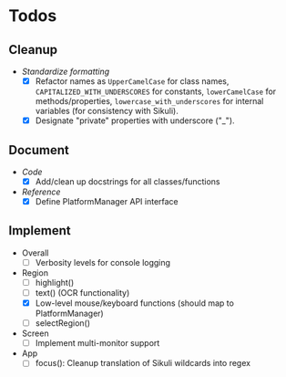 # Todos #

## Cleanup ##

* *Standardize formatting*
	* [X] Refactor names as `UpperCamelCase` for class names, `CAPITALIZED_WITH_UNDERSCORES` for constants, `lowerCamelCase` for methods/properties, `lowercase_with_underscores` for internal variables (for consistency with Sikuli). 
	* [X] Designate "private" properties with underscore ("_").

## Document ##

* *Code*
	* [X] Add/clean up docstrings for all classes/functions

* *Reference*
	* [X] Define PlatformManager API interface

## Implement ##

* Overall
	* [ ] Verbosity levels for console logging
* Region
	* [ ] highlight()
	* [ ] text() (OCR functionality)
	* [X] Low-level mouse/keyboard functions (should map to PlatformManager)
	* [ ] selectRegion()
* Screen
	* [ ] Implement multi-monitor support
* App
	* [ ] focus(): Cleanup translation of Sikuli wildcards into regex
